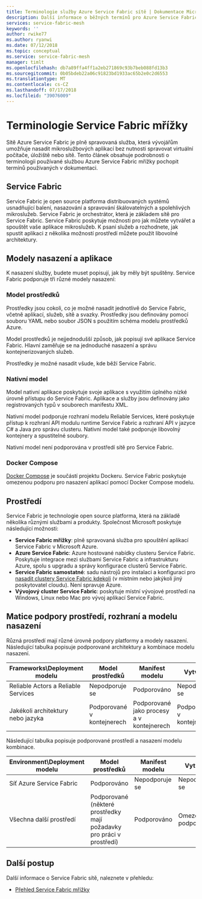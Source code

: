 ```yaml
---
title: Terminologie služby Azure Service Fabric sítě | Dokumentace Microsoftu
description: Další informace o běžných termínů pro Azure Service Fabric mřížky.
services: service-fabric-mesh
keywords: ''
author: rwike77
ms.author: ryanwi
ms.date: 07/12/2018
ms.topic: conceptual
ms.service: service-fabric-mesh
manager: timlt
ms.openlocfilehash: db7a89ffa4ff1a2eb271869c93b7beb088fd13b3
ms.sourcegitcommit: 0b05bdeb22a06c91823bd1933ac65b2e0c2d6553
ms.translationtype: MT
ms.contentlocale: cs-CZ
ms.lasthandoff: 07/17/2018
ms.locfileid: "39076009"
---
```

# <a name="service-fabric-mesh-terminology"></a>Terminologie Service Fabric mřížky

Sítě Azure Service Fabric je plně spravovaná služba, která vývojářům umožňuje nasadit mikroslužbových aplikací bez nutnosti spravovat virtuální počítače, úložiště nebo sítě. Tento článek obsahuje podrobnosti o terminologii používané službou Azure Service Fabric mřížky pochopit termínů používaných v dokumentaci.

## <a name="service-fabric"></a>Service Fabric

Service Fabric je open source platforma distribuovaných systémů usnadňující balení, nasazování a spravování škálovatelných a spolehlivých mikroslužeb. Service Fabric je orchestrátor, která je základem sítě pro Service Fabric. Service Fabric poskytuje možnosti pro jak můžete vytvářet a spouštět vaše aplikace mikroslužeb. K psaní služeb a rozhodnete, jak spustit aplikaci z několika možností prostředí můžete použít libovolné architektury.

## <a name="deployment-and-application-models"></a>Modely nasazení a aplikace 

K nasazení služby, budete muset popisují, jak by měly být spuštěny. Service Fabric podporuje tři různé modely nasazení:

### <a name="resource-model"></a>Model prostředků
Prostředky jsou cokoli, co je možné nasadit jednotlivě do Service Fabric, včetně aplikací, služeb, sítě a svazky. Prostředky jsou definovány pomocí souboru YAML nebo soubor JSON s použitím schéma modelu prostředků Azure.

Model prostředků je nejjednodušší způsob, jak popisují své aplikace Service Fabric. Hlavní zaměřuje se na jednoduché nasazení a správu kontejnerizovaných služeb.

Prostředky je možné nasadit všude, kde běží Service Fabric.

### <a name="native-model"></a>Nativní model
Model nativní aplikace poskytuje svoje aplikace s využitím úplného nízké úrovně přístupu do Service Fabric. Aplikace a služby jsou definovány jako registrovaných typů v souborech manifestu XML.

Nativní model podporuje rozhraní modelu Reliable Services, které poskytuje přístup k rozhraní API modulu runtime Service Fabric a rozhraní API v jazyce C# a Java pro správu clusteru. Nativní model také podporuje libovolný kontejnery a spustitelné soubory.

Nativní model není podporována v prostředí sítě pro Service Fabric.

### <a name="docker-compose"></a>Docker Compose 
[Docker Compose](https://docs.docker.com/compose/) je součástí projektu Dockeru. Service Fabric poskytuje omezenou podporu pro nasazení aplikací pomocí Docker Compose modelu.

## <a name="environments"></a>Prostředí

Service Fabric je technologie open source platforma, která na základě několika různými službami a produkty. Společnost Microsoft poskytuje následující možnosti:

 - **Service Fabric mřížky**: plně spravovaná služba pro spouštění aplikací Service Fabric v Microsoft Azure.
 - **Azure Service Fabric**: Azure hostované nabídky clusteru Service Fabric. Poskytuje integrace mezi službami Service Fabric a infrastrukturu Azure, spolu s upgradu a správy konfigurace clusterů Service Fabric.
 - **Service Fabric samostatné**: sadu nástrojů pro instalaci a konfiguraci pro [nasadit clustery Service Fabric kdekoli](/azure/service-fabric/service-fabric-deploy-anywhere) (v místním nebo jakýkoli jiný poskytovatel cloudu). Není spravuje Azure.
 - **Vývojový cluster Service Fabric**: poskytuje místní vývojové prostředí na Windows, Linux nebo Mac pro vývoj aplikací Service Fabric.

## <a name="environment-framework-and-deployment-model-support-matrix"></a>Matice podpory prostředí, rozhraní a modelu nasazení
Různá prostředí mají různé úrovně podpory platformy a modely nasazení. Následující tabulka popisuje podporované architektury a kombinace modelu nasazení.

|Frameworks\Deployment modelu |Model prostředků |Manifest modelu | Vytvořit|
|---|---|---|---|
|Reliable Actors a Reliable Services |Nepodporuje se |Podporováno |Nepodporuje se |
|Jakékoli architektury nebo jazyka |Podporované v kontejnerech |Podporované jako procesy a v kontejnerech |Podporované v kontejnerech |

Následující tabulka popisuje podporované prostředí a nasazení modelu kombinace.

|Environment\Deployment modelu |Model prostředků |Manifest modelu |Vytvořit |
|---|---|---|---|
|Síť Azure Service Fabric |Podporováno |Nepodporuje se|Nepodporuje se |
|Všechna další prostředí |Podporované (některé prostředky mají požadavky pro práci v prostředí) |Podporováno |Omezená podpora |

## <a name="next-steps"></a>Další postup

Další informace o Service Fabric sítě, naleznete v přehledu:
- [Přehled Service Fabric mřížky](service-fabric-mesh-overview.md)

